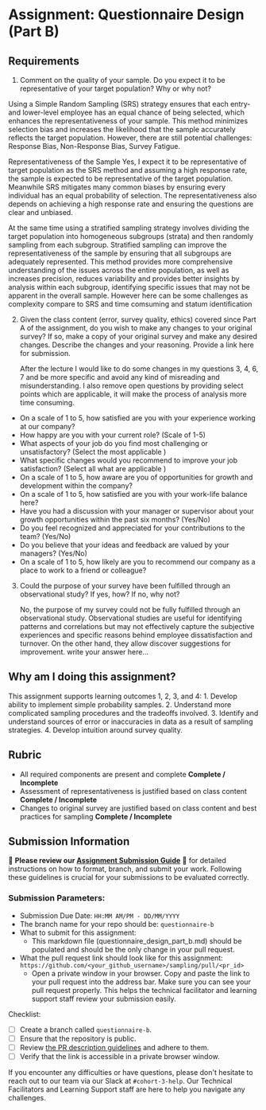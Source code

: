 # Assignment: Questionnaire Design (Part B)

## Requirements
1. Comment on the quality of your sample. Do you expect it to be representative of your target population? Why or why not?

   
Using a Simple Random Sampling (SRS) strategy ensures that each entry- and lower-level employee has an equal chance of being selected, which enhances the representativeness of your sample. This method minimizes selection bias and increases the likelihood that the sample accurately reflects the target population. However, there are still potential challenges: Response Bias, Non-Response Bias, Survey Fatigue.

Representativeness of the Sample
Yes, I expect it to be representative of target population as the SRS method and assuming a high response rate, the sample is expected to be representative of the target population. Meanwhile SRS mitigates many common biases by ensuring every individual has an equal probability of selection. The representativeness also depends on achieving a high response rate and ensuring the questions are clear and unbiased.

At the same time using a stratified sampling strategy involves dividing the target population into homogeneous subgroups (strata) and then randomly sampling from each subgroup. Stratified sampling can improve the representativeness of the sample by ensuring that all subgroups are adequately represented. This method provides more comprehensive understanding of the issues across the entire population, as well as increases precision, reduces variability and provides better insights by analysis within each subgroup, identifying specific issues that may not be apparent in the overall sample. However here can be some challenges as complexity compare to SRS and time comsuming and statum identification 

2. Given the class content (error, survey quality, ethics) covered since Part A of the assignment, do you wish to make any changes to your original survey? If so, make a copy of your original survey and make any desired changes. Describe the changes and your reasoning. Provide a link here for submission.

   After the lecture I would like to do some changes in my questions 3, 4, 6, 7  and be more specific and avoid any kind of misreading and misunderstanding. I also remove open questions by providing select points which are applicable, it will make the process of analysis more time consuming. 

- On a scale of 1 to 5, how satisfied are you with your experience working at our company?
-  How happy are you with your current role? (Scale of 1-5)
- What aspects of your job do you find most challenging or unsatisfactory? (Select the most applicable )
-  What specific changes would you recommend to improve your job satisfaction? (Select all what  are applicable )
-  On a scale of 1 to 5, how aware are you of opportunities for growth and development within the company?
- On a scale of 1 to 5, how satisfied are you with your work-life balance here?
- Have you had a discussion with your manager or supervisor about your growth opportunities within the past six months? (Yes/No)
-  Do you feel recognized and appreciated for your contributions to the team? (Yes/No)
-  Do you believe that your ideas and feedback are valued by your managers? (Yes/No)
-  On a scale of 1 to 5, how likely are you to recommend our company as a place to work to a friend or colleague?

3. Could the purpose of your survey have been fulfilled through an observational study? If yes, how? If no, why not?

    No, the purpose of my survey could not be fully fulfilled through an observational study. Observational studies are useful for identifying patterns and correlations but may not effectively capture the subjective experiences and specific reasons behind employee dissatisfaction and turnover.  On the other hand, they  allow discover  suggestions for improvement. write your answer here...
    

## Why am I doing this assignment?

This assignment supports learning outcomes 1, 2, 3, and 4:
	1.	Develop ability to implement simple probability samples.
	2.	Understand more complicated sampling procedures and the tradeoffs involved.
	3.	Identify and understand sources of error or inaccuracies in data as a result of sampling strategies.
	4.	Develop intuition around survey quality.

## Rubric

-	All required components are present and complete **Complete / Incomplete**
-	Assessment of representativeness is justified based on class content **Complete / Incomplete**
-	Changes to original survey are justified based on class content and best practices for sampling **Complete / Incomplete**

## Submission Information

🚨 **Please review our [Assignment Submission Guide](https://github.com/UofT-DSI/onboarding/blob/main/onboarding_documents/submissions.md)** 🚨 for detailed instructions on how to format, branch, and submit your work. Following these guidelines is crucial for your submissions to be evaluated correctly.

### Submission Parameters:
* Submission Due Date: `HH:MM AM/PM - DD/MM/YYYY`
* The branch name for your repo should be: `questionnaire-b`
* What to submit for this assignment:
    * This markdown file (questionnaire_design_part_b.md) should be populated and should be the only change in your pull request.
* What the pull request link should look like for this assignment: `https://github.com/<your_github_username>/sampling/pull/<pr_id>`
    * Open a private window in your browser. Copy and paste the link to your pull request into the address bar. Make sure you can see your pull request properly. This helps the technical facilitator and learning support staff review your submission easily.

Checklist:
- [ ] Create a branch called `questionnaire-b`.
- [ ] Ensure that the repository is public.
- [ ] Review [the PR description guidelines](https://github.com/UofT-DSI/onboarding/blob/main/onboarding_documents/submissions.md#guidelines-for-pull-request-descriptions) and adhere to them.
- [ ] Verify that the link is accessible in a private browser window.

If you encounter any difficulties or have questions, please don't hesitate to reach out to our team via our Slack at `#cohort-3-help`. Our Technical Facilitators and Learning Support staff are here to help you navigate any challenges.
